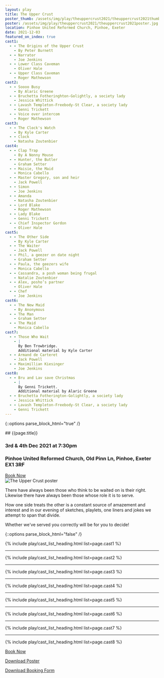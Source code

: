 ```yaml
---
layout: play
title: The Upper Crust
poster_thumb: /assets/img/play/theuppercrust2021/theuppercrust2021thumb.jpg
poster: /assets/img/play/theuppercrust2021/theuppercrust2021poster.jpg
location: Pinhoe United Reformed Church, Pinhoe, Exeter
date: 2021-12-03
featured_on_index: true
cast1:
  - - The Origins of the Upper Crust
    - By Peter Burnett
  - - Narrator
    - Joe Jenkins
  - - Lower Class Caveman
    - Oliver Hale
  - - Upper Class Caveman
    - Roger Mathewson
cast2:
  - - Soooo Busy
    - By Alaric Greene
  - - Bruchetta Fotheringhton-Golightly, a society lady
    - Jessica Whittick
  - - Lavash Templeton-Freebody-St Clear, a society lady
    - Genni Trickett
  - - Voice over intercom
    - Roger Mathewson
cast3:
  - - The Clock's Watch
    - By Kyle Carter
  - - Clock
    - Natasha Zoutenbier
cast4:
  - - Clap Trap
    - By A Nonny Mouse
  - - Hunter, the Butler
    - Graham Setter
  - - Maisie, the Maid
    - Monica Cabello
  - - Master Gregory, son and heir
    - Jack Powell
  - - Simon
    - Joe Jenkins
  - - Amanda
    - Natasha Zoutenbier
  - - Lord Blake
    - Roger Mathewson
  - - Lady Blake
    - Genni Trickett
  - - Chief Inspector Gordon
    - Oliver Hale
cast5:
  - - The Other Side
    - By Kyle Carter
  - - The Waiter
    - Jack Powell
  - - Phil, a geezer on date night
    - Graham Setter
  - - Paula, the geezers wife
    - Monica Cabello
  - - Cassandra, a posh woman being frugal
    - Natalie Zoutenbier
  - - Alex, posho’s partner
    - Oliver Hale
  - - Chef
    - Joe Jenkins
cast6:
  - - The New Maid
    - By Anonymous
  - - The Man
    - Graham Setter
  - - The Maid
    - Monica Cabello
cast7:
  - - Those Who Wait
    - |
      By Ben Trowbridge.
      Additional material by Kyle Carter
  - - Armand de Carteret
    - Jack Powell
  - - Maximillian Kiesinger
    - Joe Jenkins
cast8:
  - - Bru and Lav save Christmas
    - |
      By Genni Trickett.
      Additional material by Alaric Greene
  - - Bruchetta Fotherington-Golightly, a society lady
    - Jessica Whittick
  - - Lavash Templeton-Freebody-St Clear, a society lady
    - Genni Trickett
---
```


{::options parse_block_html="true" /}

<div class="jumbotron">
## {{page.title}}
<h3> <i class="far fa-calendar-alt"></i> 3rd & 4th Dec 2021 at 7:30pm</h3>
<h3> <i class="fas fa-map-marker-alt"></i>  Pinhoe United Reformed Church, Old Pinn Ln, Pinhoe, Exeter EX1 3RF</h3>
<a class="btn btn-primary" href="{{ site.social_links.ticketsource }}" role="button">Book Now</a>
</div>

<div class="row text-center">
<div class="col-1">
</div>
<div class="col-10">
<img class="img-fluid" src="{{ "/assets/img/play/theuppercrust2021/theuppercrust2021poster.jpg" | relative_url }}" alt="The Upper Crust poster" />
</div>
<div class="col-1">
</div>
</div>

There have always been those who think to be waited on is their right. Likewise there have always been those whose role it is to serve.

How one side treats the other is a constant source of amazement and interest and in our evening of sketches, playlets, one liners and jokes we attempt to span that divide.

Whether we've served you correctly will be for you to decide!


{::options parse_block_html="false" /}

{% include play/cast_list_heading.html list=page.cast1 %}

---

{% include play/cast_list_heading.html list=page.cast2 %}

---

{% include play/cast_list_heading.html list=page.cast3 %}

---

{% include play/cast_list_heading.html list=page.cast4 %}

---

{% include play/cast_list_heading.html list=page.cast5 %}

---

{% include play/cast_list_heading.html list=page.cast6 %}

---

{% include play/cast_list_heading.html list=page.cast7 %}

---

{% include play/cast_list_heading.html list=page.cast8 %}


<p class="text-center"><a class="btn btn-primary" href="{{ site.social_links.ticketsource }}" role="button">Book Now</a></p>
<p class="text-center"><a href="{{ "/assets/img/play/theuppercrust2021/theuppercrust2021poster.jpg" | relative_url}}" role="button">Download Poster</a></p>
<p class="text-center"><a href="{{ "/assets/img/play/theuppercrust2021/theuppercrust2021bookingform.pdf" | relative_url }}" role="button">Download Booking Form</a></p>

